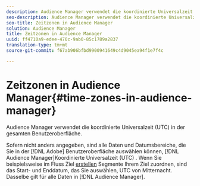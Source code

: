 ```yaml
---
description: Audience Manager verwendet die koordinierte Universalzeit (UTC) in der gesamten Benutzeroberfläche.
seo-description: Audience Manager verwendet die koordinierte Universalzeit (UTC) in der gesamten Benutzeroberfläche.
seo-title: Zeitzonen in Audience Manager
solution: Audience Manager
title: Zeitzonen in Audience Manager
uuid: ff4710a9-edee-470c-9ab0-85c1789a2837
translation-type: tm+mt
source-git-commit: f67ab906bfbd9900941649c4d9045ea94f1e7f4c

---
```



# Zeitzonen in Audience Manager{#time-zones-in-audience-manager}

Audience Manager verwendet die koordinierte Universalzeit (UTC) in der gesamten Benutzeroberfläche.

Sofern nicht anders angegeben, sind alle Daten und Datumsbereiche, die Sie in der [!DNL Adobe] Benutzeroberfläche auswählen können, [!DNL Audience Manager]Koordinierte Universalzeit (UTC)[](https://www.timeanddate.com/worldclock/timezone/utc) . Wenn Sie beispielsweise im Fluss Ziel [erstellen](../features/destinations/create-cookie-destination.md#segments-mapping) Segmente Ihrem Ziel zuordnen, sind das Start- und Enddatum, das Sie auswählen, UTC von Mitternacht. Dasselbe gilt für alle Daten in [!DNL Audience Manager].
